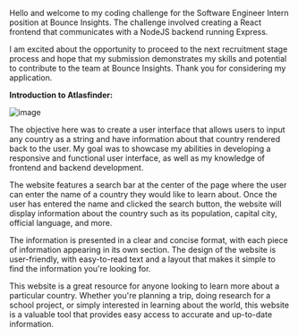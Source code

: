 Hello and welcome to my coding challenge for the Software Engineer Intern position at Bounce Insights. The challenge involved creating a React frontend that communicates with a NodeJS backend running Express.

I am excited about the opportunity to proceed to the next recruitment stage process and hope that my submission demonstrates my skills and potential to contribute to the team at Bounce Insights. Thank you for considering my application.


**Introduction to Atlasfinder:**

![image](https://user-images.githubusercontent.com/71699703/234978917-d35f7ae4-79a9-46ac-a80e-98ebc62c38cf.png)

The objective here was to create a user interface that allows users to input any country as a string and have information about that country rendered back to the user. My goal was to showcase my abilities in developing a responsive and functional user interface, as well as my knowledge of frontend and backend development.

The website features a search bar at the center of the page where the user can enter the name of a country they would like to learn about. Once the user has entered the name and clicked the search button, the website will display information about the country such as its population, capital city, official language, and more.

The information is presented in a clear and concise format, with each piece of information appearing in its own section. The design of the website is user-friendly, with easy-to-read text and a layout that makes it simple to find the information you're looking for.

This website is a great resource for anyone looking to learn more about a particular country. Whether you're planning a trip, doing research for a school project, or simply interested in learning about the world, this website is a valuable tool that provides easy access to accurate and up-to-date information.
